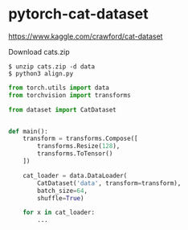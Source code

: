 # pytorch-cat-dataset

https://www.kaggle.com/crawford/cat-dataset

Download cats.zip

```
$ unzip cats.zip -d data
$ python3 align.py
```

```python
from torch.utils import data
from torchvision import transforms

from dataset import CatDataset


def main():
    transform = transforms.Compose([
        transforms.Resize(128),
        transforms.ToTensor()
    ])

    cat_loader = data.DataLoader(
        CatDataset('data', transform=transform),
        batch_size=64,
        shuffle=True)

    for x in cat_loader:
        ...
```